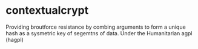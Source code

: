 # contextualcrypt
Providing broutforce resistance by combing arguments to form a unique hash as a sysmetric key of segemtns of data. Under the  Humanitarian agpl (hagpl)
